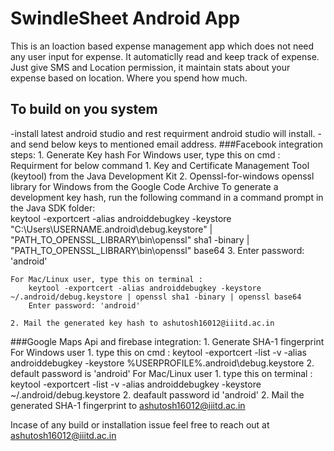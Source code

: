 # SwindleSheet Android App

This is an loaction based expense management app which does not need any user input for expense. It automaticlly read and keep track of expense. Just give SMS and Location permission, it maintain stats about your expense based on location. Where you spend how much.

## To build on you system
-install latest android studio and rest requirment android studio will install.
-and send below keys to mentioned email address.
###Facebook integration steps:
	1. Generate Key hash
	For Windows user, type this on cmd : 
		Requirment for below command 
		1. Key and Certificate Management Tool (keytool) from the Java Development Kit
		2. Openssl-for-windows openssl library for Windows from the Google Code Archive
		To generate a development key hash, run the following command in a command prompt in the Java SDK folder: 	
			keytool -exportcert -alias androiddebugkey -keystore "C:\Users\USERNAME\.android\debug.keystore" | "PATH_TO_OPENSSL_LIBRARY\bin\openssl" sha1 -binary | "PATH_TO_OPENSSL_LIBRARY\bin\openssl" base64
		3. Enter password: 'android'

	For Mac/Linux user, type this on terminal :
		keytool -exportcert -alias androiddebugkey -keystore ~/.android/debug.keystore | openssl sha1 -binary | openssl base64 
		Enter password: 'android'

	2. Mail the generated key hash to ashutosh16012@iiitd.ac.in

###Google Maps Api and firebase integration:
	1. Generate SHA-1 fingerprint
	For Windows user
		1. type this on cmd : keytool -exportcert -list -v -alias androiddebugkey -keystore %USERPROFILE%\.android\debug.keystore
		2. default password is 'android'
	For Mac/Linux user
		1. type this on terminal : keytool -exportcert -list -v -alias androiddebugkey -keystore ~/.android/debug.keystore
		2. deafault password id 'android'
	2. Mail the generated SHA-1 fingerprint to ashutosh16012@iiitd.ac.in
	

Incase of any build or installation issue feel free to reach out at ashutosh16012@iiitd.ac.in